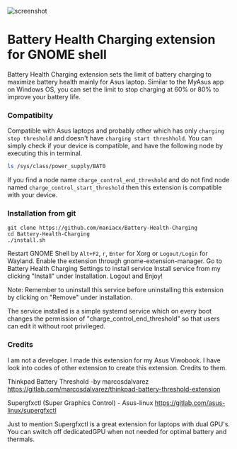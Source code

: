 ![screenshot](https://github.com/maniacx/Battery-Health-Charging/raw/main/.github/Battery-Health-Charging.png)

Battery Health Charging extension for GNOME shell
=================================================
Battery Health Charging extension sets the limit of battery charging to maximize battery health mainly for Asus laptop.
Similar to the MyAsus app on Windows OS, you can set the limit to stop charging at 60% or 80% to improve your battery life.

### Compatibilty
Compatible with Asus laptops and probably other which has only `charging stop threshold` and doesn't have `charging start threshhold`.
You can simply check if your device is compatible, and have the following node by executing this in terminal.
```bash
ls /sys/class/power_supply/BAT0
```
If you find a node name `charge_control_end_threshold` and do not find node named `charge_control_start_threshold` then this extension is compatible with your device.

### Installation from git

    git clone https://github.com/maniacx/Battery-Health-Charging
    cd Battery-Health-Charging
    ./install.sh
    
Restart GNOME Shell by `Alt+F2`, `r`, `Enter` for Xorg or `Logout/Login` for Wayland.
Enable the extension through gnome-extension-manager.
Go to Battery Health Charging Settings to install service
Install service from my clicking "Install" under Installation. Logout and Enjoy!

Note: Remember to uninstall this service before uninstalling this extension by clicking on "Remove" under installation.

The service installed is a simple systemd service which on every boot changes the permission of "charge_control_end_threshold" so that users can edit it without root privileged.

### Credits
I am not a developer. I made this extension for my Asus Viwobook. I have look into codes of other extension to create this extension. Credits to them.

Thinkpad Battery Threshold -by marcosdalvarez
https://gitlab.com/marcosdalvarez/thinkpad-battery-threshold-extension

Supergfxctl (Super Graphics Control) - Asus-linux
https://gitlab.com/asus-linux/supergfxctl

Just to mention Supergfxctl is a great extension for laptops with dual GPU's. You can switch off dedicatedGPU when not needed for optimal battery and thermals.
